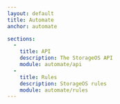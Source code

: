 ```yaml
---
layout: default
title: Automate
anchor: automate

sections:
  -
    title: API
    description: The StorageOS API
    module: automate/api
  -
    title: Rules
    description: StorageOS rules
    module: automate/rules
---
```

